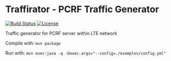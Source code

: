 # Traffirator - PCRF Traffic Generator

[![Build Status](https://travis-ci.org/Neloop/traffirator.svg?branch=master)](https://travis-ci.org/Neloop/traffirator)
[![License](http://img.shields.io/:license-mit-blue.svg)](https://github.com/Neloop/traffirator/blob/master/LICENSE)

Traffic generator for PCRF server within LTE network

Compile with: `mvn package`

Run with: `mvn exec:java -q -Dexec.args="--config=./examples/config.yml"`

